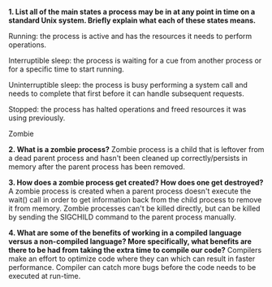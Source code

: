 **1. List all of the main states a process may be in at any point in time on a standard Unix system. Briefly explain what each of these states means.**

Running: the process is active and has the resources it needs to perform operations.

Interruptible sleep: the process is waiting for a cue from another process or for a specific time to start running.

Uninterruptible sleep: the process is busy performing a system call and needs to complete that first before it can handle subsequent requests.

Stopped: the process has halted operations and freed resources it was using previously.

Zombie



**2. What is a zombie process?**
Zombie process is a child that is leftover from a dead parent process and hasn't been cleaned up correctly/persists in memory after the parent process has been removed. 


**3. How does a zombie process get created? How does one get destroyed?**
A zombie process is created when a parent process doesn't execute the 
wait() call in order to get information back from the child process to remove it from memory. Zombie processes can't be killed directly, but can be killed by sending the SIGCHILD command to the parent process manually. 


**4. What are some of the benefits of working in a compiled language versus a non-compiled language? More specifically, what benefits are there to be had from taking the extra time to compile our code?**
Compilers make an effort to optimize code where they can which can result in faster performance.
Compiler can catch more bugs before the code needs to be executed at run-time. 


